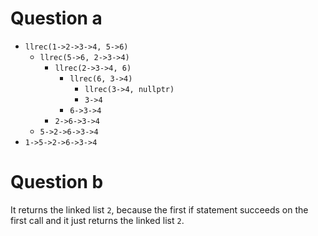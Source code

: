 # Question a

- `llrec(1->2->3->4, 5->6)`
    - `llrec(5->6, 2->3->4)`
        - `llrec(2->3->4, 6)`
            - `llrec(6, 3->4)`
                - `llrec(3->4, nullptr)`
                - `3->4`
            - `6->3->4`
        - `2->6->3->4`
    - `5->2->6->3->4`
- `1->5->2->6->3->4`

# Question b

It returns the linked list `2`, because the first if statement succeeds on the first call and it just returns the linked list `2`.
